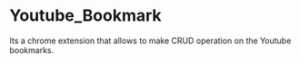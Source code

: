# Youtube_Bookmark
Its a chrome extension that allows to make CRUD operation on the Youtube bookmarks.
